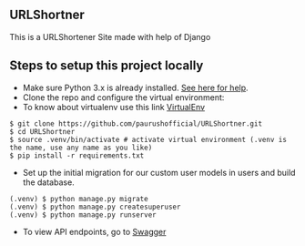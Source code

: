 ## URLShortner
This is a URLShortener Site made with help of Django

## Steps to setup this project locally

-  Make sure Python 3.x is already installed. [See here for help](https://www.python.org/downloads/).
-  Clone the repo and configure the virtual environment:
-  To know about virtualenv use this link [VirtualEnv](https://packaging.python.org/guides/installing-using-pip-and-virtual-environments/)
```
$ git clone https://github.com/paurushofficial/URLShortner.git
$ cd URLShortner
$ source .venv/bin/activate # activate virtual environment (.venv is the name, use any name as you like)
$ pip install -r requirements.txt
```

-  Set up the initial migration for our custom user models in users and build the database.

```
(.venv) $ python manage.py migrate
(.venv) $ python manage.py createsuperuser
(.venv) $ python manage.py runserver
```

- To view API endpoints, go to [Swagger](http://127.0.0.1:8000/api_documentation/)
